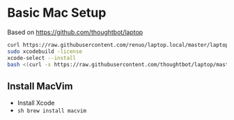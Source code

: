 # Basic Mac Setup

Based on https://github.com/thoughtbot/laptop

```sh
curl https://raw.githubusercontent.com/renuo/laptop.local/master/laptop.local > .laptop.local
sudo xcodebuild -license
xcode-select --install
bash <(curl -s https://raw.githubusercontent.com/thoughtbot/laptop/master/mac)
```

## Install MacVim

* Install Xcode
* ```sh brew install macvim```
